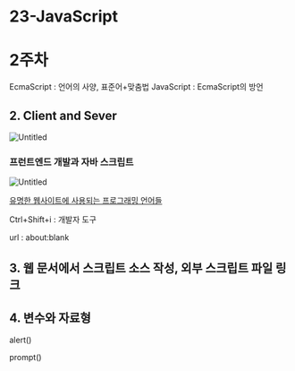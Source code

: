 # 23-JavaScript
# 2주차
<JavaScript and EcmaScript>
EcmaScript : 언어의 사양, 표준어+맞춤법
JavaScript : EcmaScript의 방언 

## 2. Client and Sever

![Untitled](https://s3-us-west-2.amazonaws.com/secure.notion-static.com/914e1113-85a6-49ae-89da-101f40740719/Untitled.png)

### 프런트엔드 개발과 자바 스크립트

![Untitled](https://s3-us-west-2.amazonaws.com/secure.notion-static.com/f617620c-f72c-4c81-a3f0-cc115384a94f/Untitled.png)

[유명한 웹사이트에 사용되는 프로그래밍 언어들](https://ko.wikipedia.org/wiki/%EC%9C%A0%EB%AA%85%ED%95%9C_%EC%9B%B9%EC%82%AC%EC%9D%B4%ED%8A%B8%EC%97%90_%EC%82%AC%EC%9A%A9%EB%90%98%EB%8A%94_%ED%94%84%EB%A1%9C%EA%B7%B8%EB%9E%98%EB%B0%8D_%EC%96%B8%EC%96%B4%EB%93%A4)

Ctrl+Shift+i : 개발자 도구

url : about:blank

## 3. 웹 문서에서 스크립트 소스 작성, 외부 스크립트 파일 링크

## 4. 변수와 자료형

alert()

prompt()

